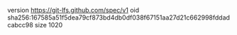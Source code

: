 version https://git-lfs.github.com/spec/v1
oid sha256:167585a51f5dea79cf873bd4db0df038f67151aa27d21c662998fddadcabcc98
size 1020
